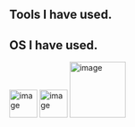 ## Tools I have used.


## OS I have used.
<img width="50" height="50" alt="image" src="https://github.com/user-attachments/assets/c763932b-d7ac-4ba2-88fa-71d0b97ddd2e" />
<img width="50" height="50" alt="image" src="https://github.com/user-attachments/assets/5ff2a545-9be1-468b-829b-3d524e3a2f6c" />
<img width="100" height="100" alt="image" src="https://github.com/user-attachments/assets/9158b19f-d355-466d-a750-fc7481d30ce2" />

<!--
**SupawitKaennak/SupawitKaennak** is a ✨ _special_ ✨ repository because its `README.md` (this file) appears on your GitHub profile.

Here are some ideas to get you started:

- 🔭 I’m currently working on ...
- 🌱 I’m currently learning ...
- 👯 I’m looking to collaborate on ...
- 🤔 I’m looking for help with ...
- 💬 Ask me about ...
- 📫 How to reach me: ...
- 😄 Pronouns: ...
- ⚡ Fun fact: ...
-->
